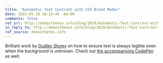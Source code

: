 ```yaml
---
title: "Automatic Text Contrast with CSS Blend Modes"
date: 2015-05-18 16:24:45 -04:00
comments: false
ref_url: http://demosthenes.info/blog/1029/Automatic-Text-Contrast-with-CSS-Blend-Modes
in_reply_to: http://demosthenes.info/blog/1029/Automatic-Text-Contrast-with-CSS-Blend-Modes
ref_source: demosthenes.info
---
```


Brilliant work by [Dudley Storey](http://twitter.com/dudleystorey) on how to ensure text is always legible even when the background is unknown. Check out [the accompanying CodePen](http://codepen.io/dudleystorey/pen/Xbdmjv) as well.